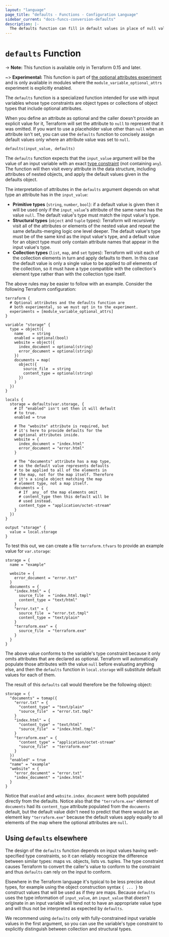```yaml
---
layout: "language"
page_title: "defaults - Functions - Configuration Language"
sidebar_current: "docs-funcs-conversion-defaults"
description: |-
  The defaults function can fill in default values in place of null values.
---
```


# `defaults` Function

-> **Note:** This function is available only in Terraform 0.15 and later.

~> **Experimental:** This function is part of
[the optional attributes experiment](/docs/language/expressions/type-constraints.html#experimental-optional-object-type-attributes)
and is only available in modules where the `module_variable_optional_attrs`
experiment is explicitly enabled.

The `defaults` function is a specialized function intended for use with
input variables whose type constraints are object types or collections of
object types that include optional attributes.

When you define an attribute as optional and the caller doesn't provide an
explicit value for it, Terraform will set the attribute to `null` to represent
that it was omitted. If you want to use a placeholder value other than `null`
when an attribute isn't set, you can use the `defaults` function to concisely
assign default values only where an attribute value was set to `null`.

```
defaults(input_value, defaults)
```

The `defaults` function expects that the `input_value` argument will be the
value of an input variable with an exact [type constraint](/docs/language/expressions/types.html)
(not containing `any`). The function will then visit every attribute in
the data structure, including attributes of nested objects, and apply the
default values given in the defaults object.

The interpretation of attributes in the `defaults` argument depends on what
type an attribute has in the `input_value`:

* **Primitive types** (`string`, `number`, `bool`): if a default value is given
  then it will be used only if the `input_value`'s attribute of the same
  name has the value `null`. The default value's type must match the input
  value's type.
* **Structural types** (`object` and `tuple` types): Terraform will recursively
  visit all of the attributes or elements of the nested value and repeat the
  same defaults-merging logic one level deeper. The default value's type must
  be of the same kind as the input value's type, and a default value for an
  object type must only contain attribute names that appear in the input
  value's type.
* **Collection types** (`list`, `map`, and `set` types): Terraform will visit
  each of the collection elements in turn and apply defaults to them. In this
  case the default value is only a single value to be applied to _all_ elements
  of the collection, so it must have a type compatible with the collection's
  element type rather than with the collection type itself.

The above rules may be easier to follow with an example. Consider the following
Terraform configuration:

```hcl
terraform {
  # Optional attributes and the defaults function are
  # both experimental, so we must opt in to the experiment.
  experiments = [module_variable_optional_attrs]
}

variable "storage" {
  type = object({
    name    = string
    enabled = optional(bool)
    website = object({
      index_document = optional(string)
      error_document = optional(string)
    })
    documents = map(
      object({
        source_file  = string
        content_type = optional(string)
      })
    )
  })
}

locals {
  storage = defaults(var.storage, {
    # If "enabled" isn't set then it will default
    # to true.
    enabled = true

    # The "website" attribute is required, but
    # it's here to provide defaults for the
    # optional attributes inside.
    website = {
      index_document = "index.html"
      error_document = "error.html"
    }

    # The "documents" attribute has a map type,
    # so the default value represents defaults
    # to be applied to all of the elements in
    # the map, not for the map itself. Therefore
    # it's a single object matching the map
    # element type, not a map itself.
    documents = {
      # If _any_ of the map elements omit
      # content_type then this default will be
      # used instead.
      content_type = "application/octet-stream"
    }
  })
}

output "storage" {
  value = local.storage
}
```

To test this out, we can create a file `terraform.tfvars` to provide an example
value for `var.storage`:

```hcl
storage = {
  name = "example"

  website = {
    error_document = "error.txt"
  }
  documents = {
    "index.html" = {
      source_file  = "index.html.tmpl"
      content_type = "text/html"
    }
    "error.txt" = {
      source_file  = "error.txt.tmpl"
      content_type = "text/plain"
    }
    "terraform.exe" = {
      source_file  = "terraform.exe"
    }
  }
}
```

The above value conforms to the variable's type constraint because it only
omits attributes that are declared as optional. Terraform will automatically
populate those attributes with the value `null` before evaluating anything
else, and then the `defaults` function in `local.storage` will substitute
default values for each of them.

The result of this `defaults` call would therefore be the following object:

```
storage = {
  "documents" = tomap({
    "error.txt" = {
      "content_type" = "text/plain"
      "source_file"  = "error.txt.tmpl"
    }
    "index.html" = {
      "content_type" = "text/html"
      "source_file"  = "index.html.tmpl"
    }
    "terraform.exe" = {
      "content_type" = "application/octet-stream"
      "source_file"  = "terraform.exe"
    }
  })
  "enabled" = true
  "name" = "example"
  "website" = {
    "error_document" = "error.txt"
    "index_document" = "index.html"
  }
}
```

Notice that `enabled` and `website.index_document` were both populated directly
from the defaults. Notice also that the `"terraform.exe"` element of
`documents` had its `content_type` attribute populated from the `documents`
default, but the default value didn't need to predict that there would be an
element key `"terraform.exe"` because the default values apply equally to
all elements of the map where the optional attributes are `null`.

## Using `defaults` elsewhere

The design of the `defaults` function depends on input values having
well-specified type constraints, so it can reliably recognize the difference
between similar types: maps vs. objects, lists vs. tuples. The type constraint
causes Terraform to convert the caller's value to conform to the constraint
and thus `defaults` can rely on the input to conform.

Elsewhere in the Terraform language it's typical to be less precise about
types, for example using the object construction syntax `{ ... }` to construct
values that will be used as if they are maps. Because `defaults` uses the
type information of `input_value`, an `input_value` that _doesn't_ originate
in an input variable will tend not to have an appropriate value type and will
thus not be interpreted as expected by `defaults`.

We recommend using `defaults` only with fully-constrained input variable values
in the first argument, so you can use the variable's type constraint to
explicitly distinguish between collection and structural types.
